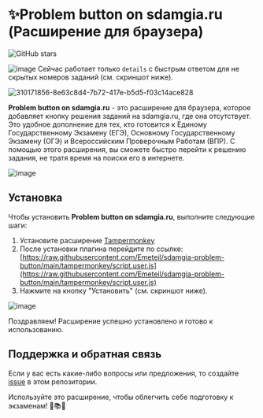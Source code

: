 # ✨Problem button on sdamgia.ru (Расширение для браузера)

![GitHub stars](https://img.shields.io/github/stars/Emeteil/sdamgia-problem-button.svg?style=social&label=Star&maxAge=2592000)

![image](http://lifehackov.ru/uploads/65e73b6f84953.svg)
Сейчас работает только `details` с быстрым ответом для не скрытых номеров заданий (см. скриншот ниже).

![310171856-8e63c8d4-7b72-417e-b5d5-f03c14ace828](https://github.com/Emeteil/sdamgia-problem-button/assets/94739287/a90183dd-9b14-4744-99ec-50bf8aee173e)

**Problem button on sdamgia.ru** - это расширение для браузера, которое добавляет кнопку решения заданий на sdamgia.ru, где она отсутствует. Это удобное дополнение для тех, кто готовится к Единому Государственному Экзамену (ЕГЭ), Основному Государственному Экзамену (ОГЭ) и Всероссийским Проверочным Работам (ВПР). С помощью этого расширения, вы сможете быстро перейти к решению задания, не тратя время на поиски его в интернете.

![image](https://github.com/Emeteil/sdamgia-problem-button/assets/94739287/bd188e38-e756-403f-9a82-10991bd606fd)

## Установка

Чтобы установить **Problem button on sdamgia.ru**, выполните следующие шаги:

1. Установите расширение [Tampermonkey](https://chromewebstore.google.com/detail/tampermonkey/dhdgffkkebhmkfjojejmpbldmpobfkfo)
2. После установки плагина перейдите по ссылке: [https://raw.githubusercontent.com/Emeteil/sdamgia-problem-button/main/tampermonkey/script.user.js](https://raw.githubusercontent.com/Emeteil/sdamgia-problem-button/main/tampermonkey/script.user.js)
3. Нажмите на кнопку "Установить" (см. скриншот ниже).

![image](https://github.com/Emeteil/sdamgia-problem-button/assets/94739287/4ec73748-9baa-4aab-8706-46ecdc3834b5)

Поздравляем! Расширение успешно установлено и готово к использованию.

## Поддержка и обратная связь

Если у вас есть какие-либо вопросы или предложения, то создайте [issue](https://github.com/Emeteil/sdamgia-problem-button/issues) в этом репозитории.

Используйте это расширение, чтобы облегчить себе подготовку к экзаменам! 💪📚🚀
